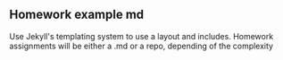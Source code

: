 ## Homework example md
Use Jekyll's templating system to use a layout and includes.
Homework assignments will be either a .md or a repo, depending of the complexity
